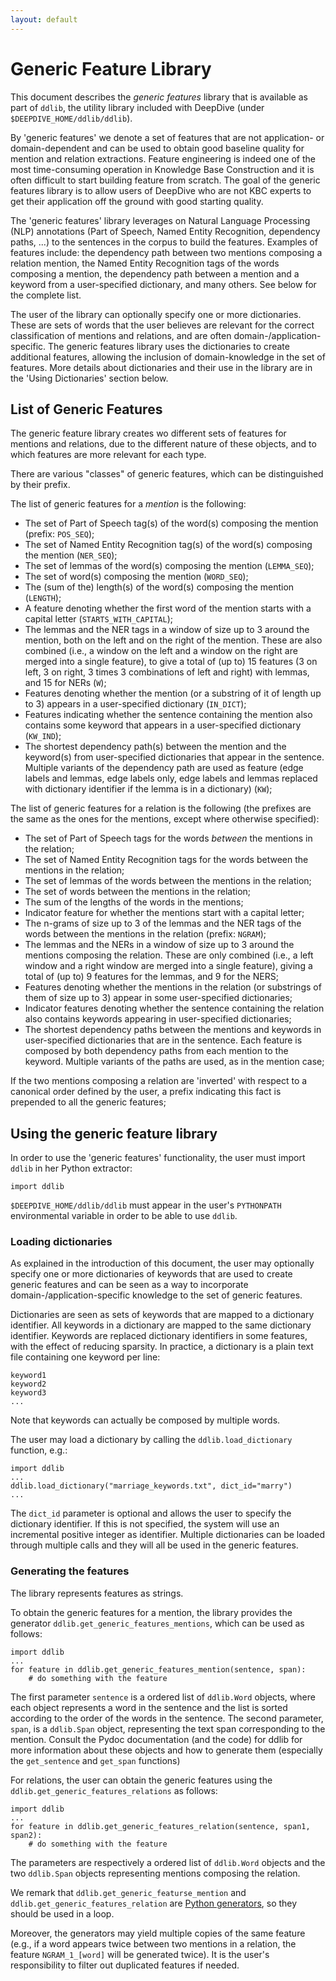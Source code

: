 ```yaml
---
layout: default
---
```


# Generic Feature Library

This document describes the *generic features* library that is available as part
of `ddlib`, the utility library included with DeepDive (under
`$DEEPDIVE_HOME/ddlib/ddlib`).

By 'generic features' we denote a set of features that are not application- or
domain-dependent and can be used to obtain good baseline quality for mention and
relation extractions. Feature engineering is indeed one of the most
time-consuming operation in Knowledge Base Construction and it is often
difficult to start building feature from scratch. The goal of the generic
features library is to allow users of DeepDive who are not KBC experts to get
their application off the ground with good starting quality.

The 'generic features' library leverages on Natural Language Processing (NLP)
annotations (Part of Speech, Named Entity Recognition, dependency paths, ...) to
the sentences in the corpus to build the features. Examples of features include:
the dependency path between two mentions composing a relation mention, the Named
Entity Recognition tags of the words composing a mention, the dependency path
between a mention and a keyword from a user-specified dictionary, and many
others. See below for the complete list.

The user of the library can optionally specify one or more dictionaries. These
are sets of words that the user believes are relevant for the correct
classification of mentions and relations, and are often
domain-/application-specific. The generic features library uses the dictionaries
to create additional features, allowing the inclusion of domain-knowledge in the
set of features. More details about dictionaries and their use in the library
are in the 'Using Dictionaries' section below.

## List of Generic Features

The generic feature library creates wo different sets of features for mentions
and relations, due to the different nature of these objects, and to which
features are more relevant for each type.

There are various "classes" of generic features, which can be distinguished by
their prefix.

The list of generic features for a *mention* is the following:

- The set of Part of Speech tag(s) of the word(s) composing the mention (prefix:
	`POS_SEQ`);
- The set of Named Entity Recognition tag(s) of the word(s) composing the
	mention (`NER_SEQ`);
- The set of lemmas of the word(s) composing the mention (`LEMMA_SEQ`);
- The set of word(s) composing the mention (`WORD_SEQ`);
- The (sum of the) length(s) of the word(s) composing the mention (`LENGTH`);
- A feature denoting whether the first word of the mention starts with a capital
	letter (`STARTS_WITH_CAPITAL`);
- The lemmas and the NER tags in a window of size up to 3 around the mention,
	both on the left and on the right of the mention. These are also combined
	(i.e., a window on the left and a window on the right are merged into a
	single feature), to give a total of (up to) 15 features (3 on left, 3 on
	right, 3 times 3 combinations of left and right) with lemmas, and 15 for
	NERs (`W`);
- Features denoting whether the mention (or a substring of it of length up to 3)
	appears in a user-specified dictionary (`IN_DICT`);
- Features indicating whether the sentence containing the mention also contains
	some keyword that appears in a user-specified dictionary (`KW_IND`);
- The shortest dependency path(s) between the mention and the keyword(s) from
	user-specified dictionaries that appear in the sentence. Multiple variants
	of the dependency path are used as feature (edge labels and lemmas, edge
	labels only, edge labels and lemmas replaced with dictionary identifier if
	the lemma is in a dictionary) (`KW`);

The list of generic features for a relation is the following (the prefixes are
the same as the ones for the mentions, except where otherwise specified):

- The set of Part of Speech tags for the words *between* the mentions in the
	relation;
- The set of Named Entity Recognition tags for the words between the mentions
	in the relation;
- The set of lemmas of the words between the mentions in the relation;
- The set of words between the mentions in the relation;
- The sum of the lengths of the words in the mentions;
- Indicator feature for whether the mentions start with a capital letter;
- The n-grams of size up to 3 of the lemmas and the NER tags of the words
	between the mentions in the relation (prefix: `NGRAM`);
- The lemmas and the NERs in a window of size up to 3 around the mentions
	composing the relation. These are only combined (i.e., a left window and a
	right window are merged into a single feature), giving a total of (up to) 9
	features for the lemmas, and 9 for the NERS;
- Features denoting whether the mentions in the relation (or substrings of them
	of size up to 3) appear in some user-specified dictionaries;
- Indicator features denoting whether the sentence containing the relation also
	contains keywords appearing in user-specified dictionaries;
- The shortest dependency paths between the mentions and keywords in
	user-specified dictionaries that are in the sentence. Each feature is
	composed by both dependency paths from each mention to the keyword. Multiple
	variants of the paths are used, as in the mention case;

If the two mentions composing a relation are 'inverted' with respect to a
canonical order defined by the user, a prefix indicating this fact is prepended
to all the generic features;

## Using the generic feature library

In order to use the 'generic features' functionality, the user must import
`ddlib` in her Python extractor:

```
import ddlib
```

`$DEEPDIVE_HOME/ddlib/ddlib` must appear in the user's `PYTHONPATH`
environmental variable in order to be able to use `ddlib`.

### Loading dictionaries

As explained in the introduction of this document, the user may optionally
specify one or more dictionaries of keywords that are used to create generic
features and can be seen as a way to incorporate domain-/application-specific
knowledge to the set of generic features.

Dictionaries are seen as sets of keywords that are mapped to a dictionary
identifier. All keywords in a dictionary are mapped to the same dictionary
identifier. Keywords are replaced dictionary identifiers in some features, with
the effect of reducing sparsity. In practice, a dictionary is a plain text file
containing one keyword per line:

```
keyword1
keyword2
keyword3
...
```

Note that keywords can actually be composed by multiple words.

The user may load a dictionary by calling the  `ddlib.load_dictionary` function,
e.g.:

```
import ddlib
...
ddlib.load_dictionary("marriage_keywords.txt", dict_id="marry")
...
```

The `dict_id` parameter is optional and allows the user to specify the
dictionary identifier. If this is not specified, the system will use an
incremental positive integer as identifier. Multiple dictionaries can be loaded
through multiple calls and they will all be used in the generic features.

### Generating the features

The library represents features as strings.

To obtain the generic features for a mention, the library provides the generator
`ddlib.get_generic_features_mentions`, which can be used as follows:

```
import ddlib
...
for feature in ddlib.get_generic_features_mention(sentence, span):
	# do something with the feature
```

The first parameter `sentence` is a ordered list of `ddlib.Word` objects, where
each object represents a word in the sentence and the list is sorted according
to the order of the words in the sentence. The second parameter, `span`, is a
`ddlib.Span` object, representing the text span corresponding to the mention.
Consult the Pydoc documentation (and the code) for ddlib for more information
about these objects and how to generate them (especially the `get_sentence` and
`get_span` functions)

For relations, the user can obtain the generic features using the
`ddlib.get_generic_features_relations` as follows:

```
import ddlib
...
for feature in ddlib.get_generic_features_relation(sentence, span1, span2):
	# do something with the feature
```

The parameters are respectively a ordered list of `ddlib.Word` objects and the
two `ddlib.Span` objects representing mentions composing the relation.

We remark that `ddlib.get_generic_featurse_mention` and
`ddlib.get_generic_features_relation` are [Python
generators](https://wiki.python.org/moin/Generators), so they should be used
in a loop.

Moreover, the generators may yield multiple copies of the same feature (e.g., if
a word appears twice between two mentions in a relation, the feature
`NGRAM_1_[word]` will be generated twice). It is the user's responsibility to
filter out duplicated features if needed.

